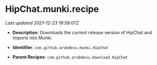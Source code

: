 # HipChat.munki.recipe

_Last updated 2021-12-23 19:58:07Z_

- **Description**: Downloads the current release version of HipChat and imports into Munki.

- **Identifier**: `com.github.arubdesu.munki.HipChat`

- **Parent Recipes**: `com.github.arubdesu.download.HipChat`